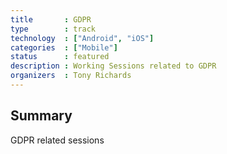 ```yaml
---
title       : GDPR
type        : track
technology  : ["Android", "iOS"]
categories  : ["Mobile"]
status      : featured
description : Working Sessions related to GDPR
organizers  : Tony Richards
---
```


## Summary

GDPR related sessions